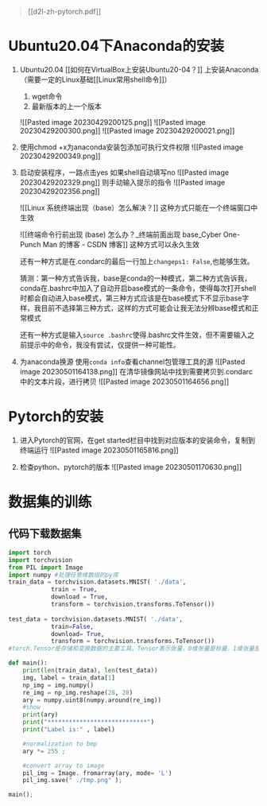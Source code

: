 > [[d2l-zh-pytorch.pdf]]

# Ubuntu20.04下Anaconda的安装

1. Ubuntu20.04 [[如何在VirtualBox上安装Ubuntu20-04？]] 上安装Anaconda （需要一定的Linux基础[[Linux常用shell命令]]）
	1. wget命令
	2. 最新版本的上一个版本
	
	![[Pasted image 20230429200125.png]]
	![[Pasted image 20230429200300.png]]
	![[Pasted image 20230429200021.png]]


2. 使用chmod +x为anaconda安装包添加可执行文件权限
	![[Pasted image 20230429200349.png]]	
 
3. 启动安装程序，一路点击yes
	如果shell自动填写no
	![[Pasted image 20230429202329.png]]
	则手动输入提示的指令
	![[Pasted image 20230429202356.png]]

	![[Linux 系统终端出现（base）怎么解决？]]
	这种方式只能在一个终端窗口中生效
	
	![[终端命令行前出现 (base) 怎么办？_终端前面出现 base_Cyber One-Punch Man 的博客 - CSDN 博客]]
	这种方式可以永久生效

	还有一种方式是在.condarc的最后一行加上`changeps1: False`,也能够生效。

	猜测：第一种方式告诉我，base是conda的一种模式，第二种方式告诉我，conda在.bashrc中加入了自动开启base模式的一条命令，使得每次打开shell时都会自动进入base模式，第三种方式应该是在base模式下不显示base字样，我目前不选择第三种方式，这样的方式可能会让我无法分辨base模式和正常模式

	还有一种方式是输入`source .bashrc`使得.bashrc文件生效，但不需要输入之前提示中的命令，我没有尝试，仅提供一种可能性。

4. 为anaconda换源
	使用`conda info`查看channel包管理工具的源
	![[Pasted image 20230501164138.png]]
	在清华镜像网站中找到需要拷贝到.condarc中的文本片段，进行拷贝
	![[Pasted image 20230501164656.png]]

# Pytorch的安装

1. 进入Pytorch的官网，在get started栏目中找到对应版本的安装命令，复制到终端运行
	![[Pasted image 20230501165816.png]]

2. 检查python、pytorch的版本
	![[Pasted image 20230501170630.png]]

# 数据集的训练

## 代码下载数据集

```python
import torch 
import torchvision
from PIL import Image
import numpy #处理任意维数组的py库
train_data = torchvision.datasets.MNIST( './data',
			train = True,
			download = True,
			transform = torchvision.transforms.ToTensor())
			
test_data = torchvision.datasets.MNIST( './data',
			train=False,
			download= True,
			transform = torchvision.transforms.ToTensor()) 
#torch.Tensor是存储和变换数据的主要工具。Tensor表示张量，0维张量是标量，1维张量是向量，2维张量是矩阵。张量可以看成是多维数组。

def main():
	print(len(train_data), len(test_data))
	img, label = train_data[1]
	np_img = img.numpy()
	re_img = np_img.reshape(28, 28)
	ary = numpy.uint8(numpy.around(re_img))
	#show
	print(ary)
	print("****************************") 
	print("Label is:" , label)

	#normalization to bmp
	ary *= 255 ;

	#convert array to image
	pil_img = Image. fromarray(ary, mode= 'L')
	pil_img.save(" ./tmp.png" );

main();
```


